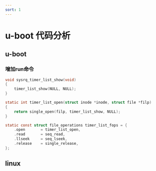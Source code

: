 ```yaml
---
sort: 1
---
```


# u-boot 代码分析



## u-boot



### 增加run命令

```c
void sysrq_timer_list_show(void)
{
	timer_list_show(NULL, NULL);
}

static int timer_list_open(struct inode *inode, struct file *filp)
{
	return single_open(filp, timer_list_show, NULL);
}

static const struct file_operations timer_list_fops = {
	.open		= timer_list_open,
	.read		= seq_read,
	.llseek		= seq_lseek,
	.release	= single_release,
};
```



## linux

